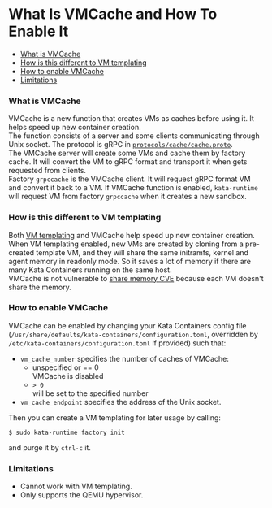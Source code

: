 # What Is VMCache and How To Enable It

* [What is VMCache](#what-is-vmcache)
* [How is this different to VM templating](#how-is-this-different-to-vm-templating)
* [How to enable VMCache](#how-to-enable-vmcache)
* [Limitations](#limitations)

### What is VMCache

VMCache is a new function that creates VMs as caches before using it.
It helps speed up new container creation.  
The function consists of a server and some clients communicating
through Unix socket.  The protocol is gRPC in [`protocols/cache/cache.proto`](https://github.com/kata-containers/runtime/blob/master/protocols/cache/cache.proto).  
The VMCache server will create some VMs and cache them by factory cache.
It will convert the VM to gRPC format and transport it when gets
requested from clients.  
Factory `grpccache` is the VMCache client.  It will request gRPC format
VM and convert it back to a VM.  If VMCache function is enabled,
`kata-runtime` will request VM from factory `grpccache` when it creates
a new sandbox.

### How is this different to VM templating

Both [VM templating](https://github.com/kata-containers/documentation/blob/master/how-to/what-is-vm-templating-and-how-do-I-use-it.md) and VMCache help speed up new container creation.  
When VM templating enabled, new VMs are created by cloning from a pre-created template VM, and they will share the same initramfs, kernel and agent memory in readonly mode.  So it saves a lot of memory if there are many Kata Containers running on the same host.  
VMCache is not vulnerable to [share memory CVE](https://github.com/kata-containers/documentation/blob/master/how-to/what-is-vm-templating-and-how-do-I-use-it.md#what-are-the-cons) because each VM doesn't share the memory.

### How to enable VMCache

VMCache can be enabled by changing your Kata Containers config file (`/usr/share/defaults/kata-containers/configuration.toml`,
overridden by `/etc/kata-containers/configuration.toml` if provided) such that:
* `vm_cache_number` specifies the number of caches of VMCache:
    *  unspecified or == 0  
       VMCache is disabled
    * `> 0`  
      will be set to the specified number
*  `vm_cache_endpoint` specifies the address of the Unix socket.

Then you can create a VM templating for later usage by calling:
```
$ sudo kata-runtime factory init
```
and purge it by `ctrl-c` it.

### Limitations
* Cannot work with VM templating.
* Only supports the QEMU hypervisor.

